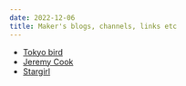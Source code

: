```yaml
---
date: 2022-12-06
title: Maker's blogs, channels, links etc
---
```


- [Tokyo bird](https://burariweb.info)
- [Jeremy Cook](https://jeremyscook.com/macro-keyboard-makes-music/)
- [Stargirl](https://blog.thea.codes/starfish-a-control-board-with-the-rp2040)